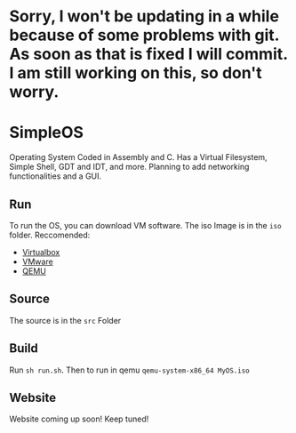 # Sorry, I won't be updating in a while because of some problems with git. As soon as that is fixed I will commit. I am still working on this, so don't worry.

# SimpleOS
 Operating System Coded in Assembly and C. Has a Virtual Filesystem, Simple Shell, GDT and IDT, and more. Planning to add networking functionalities and a GUI.

## Run
To run the OS, you can download VM software.
The iso Image is in the `iso` folder.
Reccomended:
- [Virtualbox](https://www.virtualbox.org/wiki/Downloads)
- [VMware](https://my.vmware.com/web/vmware/downloads/info/slug/desktop_end_user_computing/vmware_fusion/12_0)
- [QEMU](https://www.qemu.org)

## Source
The source is in the `src` Folder

## Build
Run `sh run.sh`. Then to run in qemu `qemu-system-x86_64 MyOS.iso`

## Website
Website coming up soon! Keep tuned!

